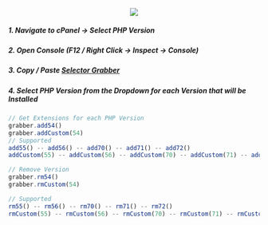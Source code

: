 <p align="center"><img src="https://cloudypro.com/wp-content/uploads/2015/05/cpanel-logo-300x108.png"></img></p>


##### 1. Navigate to cPanel -> Select PHP Version
##### 2. Open Console (F12 / Right Click -> Inspect -> Console)
##### 3. Copy / Paste <a href="https://github.com/i-den/utilities/blob/master/JavaScript/selectorGrabber.js">Selector Grabber</a> 
##### 4. Select PHP Version from the Dropdown for each Version that will be Installed

```javascript
// Get Extensions for each PHP Version
grabber.add54()
grabber.addCustom(54)
// Supported
add55() -- add56() -- add70() -- add71() -- add72()
addCustom(55) -- addCustom(56) -- addCustom(70) -- addCustom(71) -- addCustom(72)

// Remove Version
grabber.rm54()
grabber.rmCustom(54)

// Supported
rm55() -- rm56() -- rm70() -- rm71() -- rm72()
rmCustom(55) -- rmCustom(56) -- rmCustom(70) -- rmCustom(71) -- rmCustom(72)

```

